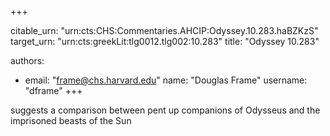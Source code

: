 +++


citable_urn: "urn:cts:CHS:Commentaries.AHCIP:Odyssey.10.283.haBZKzS"
target_urn: "urn:cts:greekLit:tlg0012.tlg002:10.283"
title: "Odyssey 10.283"

authors:
- email: "frame@chs.harvard.edu"
  name: "Douglas Frame"
  username: "dframe"
+++

<p>suggests a comparison between pent up companions of Odysseus and the imprisoned beasts of the Sun</p>